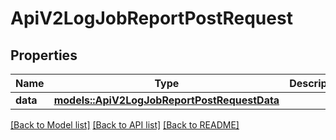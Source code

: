 # ApiV2LogJobReportPostRequest

## Properties

Name | Type | Description | Notes
------------ | ------------- | ------------- | -------------
**data** | [**models::ApiV2LogJobReportPostRequestData**](_api_v2_log_job_report_post_request_data.md) |  | 

[[Back to Model list]](../README.md#documentation-for-models) [[Back to API list]](../README.md#documentation-for-api-endpoints) [[Back to README]](../README.md)


